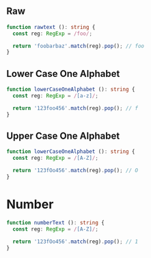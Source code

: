 ## Raw
```typescript
function rawtext (): string {
  const reg: RegExp = /foo/;

  return 'foobarbaz'.match(reg).pop(); // foo
}
```

## Lower Case One Alphabet
```typescript
function lowerCaseOneAlphabet (): string {
  const reg: RegExp = /[a-z]/;

  return '123foo456'.match(reg).pop(); // f
}
```

## Upper Case One Alphabet
```typescript
function lowerCaseOneAlphabet (): string {
  const reg: RegExp = /[A-Z]/;

  return '123fOo456'.match(reg).pop(); // O
}
```

# Number
```typescript
function numberText (): string {
  const reg: RegExp = /[A-Z]/;

  return '123fOo456'.match(reg).pop(); // 1
}
```
